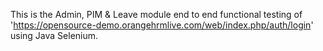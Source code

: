 This is the Admin, PIM & Leave module end to end functional testing of 'https://opensource-demo.orangehrmlive.com/web/index.php/auth/login' using Java Selenium.

